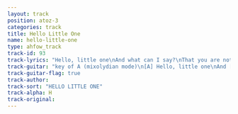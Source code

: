 ```yaml
---
layout: track
position: atoz-3
categories: track
title: Hello Little One
name: hello-little-one
type: ahfow_track
track-id: 93
track-lyrics: "Hello, little one\nAnd what can I say?\nThat you are not an angel\nAnd I am not a saint\nWastin' all my money\nOn small town trinkets\nI lost my silver spoon\nAnd I won't be coming home\nCarry on\nCarry, carry on\nI wonder who it is\nWhisperin' in your ear\nHush hush little one\nLet me Back in Your Life\nTake me to the morning\nPretending that I got it made\nCool lips to the bottle\nTo hell with everyone"
track-guitar: "key of A (mixolydian mode)\n[A] Hello, little one\nAnd [D] what can I say?\n[A] That you are not an angel\nAnd [D] I am not a saint\n[A] Wastin' all my money\nOn [D] small town trinkets\n[A] I lost my silver spoon\nAnd I [D] won't be coming home\n[A] Carry [D] on\n[A] Carry, carry [D]  on\n[A] I wonder who it is\n[D] Whisperin' in your ear\n[A] Hush hush little one\nLet me [D] Back in Your Life\n[A] Take me to the morning\n[D] Pretending that I got it made\n[A] Cool lips to the bottle\nTo [D]  hell with everyone\nbridge: \nBm E A D\nBm E A A7\nBm E A\n(provided by dc)"
track-guitar-flag: true
track-author: 
track-sort: "HELLO LITTLE ONE"
track-alpha: H
track-original: 
---
```

